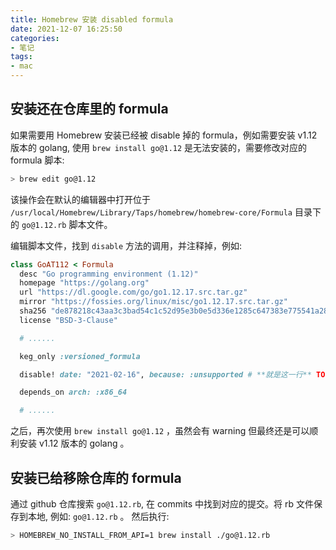 ```yaml
---
title: Homebrew 安装 disabled formula
date: 2021-12-07 16:25:50
categories:
- 笔记
tags:
- mac
---
```


## 安装还在仓库里的 formula

如果需要用 Homebrew 安装已经被 disable 掉的 formula，例如需要安装 v1.12 版本的 golang, 使用 `brew install go@1.12` 是无法安装的，需要修改对应的 formula 脚本:

```sh
> brew edit go@1.12
```

该操作会在默认的编辑器中打开位于 `/usr/local/Homebrew/Library/Taps/homebrew/homebrew-core/Formula` 目录下的
<code>go&#64;1.12.rb</code> 脚本文件。

编辑脚本文件，找到 `disable` 方法的调用，并注释掉，例如:

```ruby
class GoAT112 < Formula
  desc "Go programming environment (1.12)"
  homepage "https://golang.org"
  url "https://dl.google.com/go/go1.12.17.src.tar.gz"
  mirror "https://fossies.org/linux/misc/go1.12.17.src.tar.gz"
  sha256 "de878218c43aa3c3bad54c1c52d95e3b0e5d336e1285c647383e775541a28b25"
  license "BSD-3-Clause"

  # ......

  keg_only :versioned_formula

  disable! date: "2021-02-16", because: :unsupported # **就是这一行** TODO: 注释掉

  depends_on arch: :x86_64

  # ......
```

之后，再次使用 `brew install go@1.12` ，虽然会有 warning 但最终还是可以顺利安装 v1.12 版本的 golang 。

## 安装已给移除仓库的 formula

通过 github 仓库搜索 <code>go&#64;1.12.rb</code>, 在 commits 中找到对应的提交。将 rb 文件保存到本地, 例如: <code>go&#64;1.12.rb</code> 。
然后执行:

```sh
> HOMEBREW_NO_INSTALL_FROM_API=1 brew install ./go@1.12.rb
```
